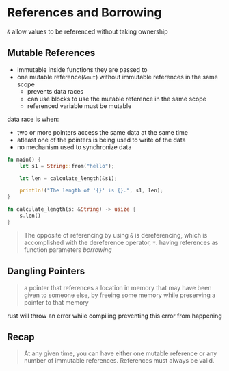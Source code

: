# References and Borrowing

`&` allow values to be referenced without taking ownership

## Mutable References

- immutable inside functions they are passed to
- one mutable reference(`&mut`) without immutable references in the same scope
  - prevents data races
  - can use blocks to use the mutable reference in the same scope
  - referenced variable must be mutable

data race is when:

- two or more pointers access the same data at the same time
- atleast one of the pointers is being used to write of the data
- no mechanism used to synchronize data

``` rust
fn main() {
    let s1 = String::from("hello");

    let len = calculate_length(&s1);

    println!("The length of '{}' is {}.", s1, len);
}

fn calculate_length(s: &String) -> usize {
    s.len()
}
```

> The opposite of referencing by using `&` is dereferencing, which is accomplished with the dereference operator, `*`.
> having references as function parameters *borrowing*

## Dangling Pointers

> a pointer that references a location in memory that may have been given to someone else, by freeing some memory while preserving a pointer to that memory

rust will throw an error while compiling preventing this error from happening

## Recap

> At any given time, you can have either one mutable reference or any number of immutable references.
> References must always be valid.